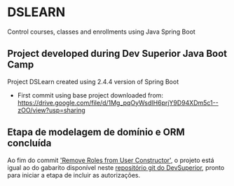 # DSLEARN
Control courses, classes and enrollments using Java Spring Boot

## Project developed during Dev Superior Java Boot Camp
Project DSLearn created using 2.4.4 version of Spring Boot

- First commit using base project downloaded from: </br>
https://drive.google.com/file/d/1Mg_pqOyWsdIH6prjY9D94XDm5c1--zOO/view?usp=sharing


## Etapa de modelagem de domínio e ORM concluída
Ao fim do commit ['Remove Roles from User Constructor'](https://github.com/leofalves/dslearn/commit/3aeed0acc2e84d6d81a97422f53d30989b645104), o projeto está igual ao do gabarito disponível neste [repositório git do DevSuperior](https://github.com/devsuperior/bds-dslearn), pronto para iniciar a etapa de incluir as autorizações.
